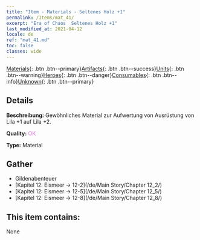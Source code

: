 ```yaml
---
title: "Item - Materials - Seltenes Holz +1"
permalink: /Items/mat_41/
excerpt: "Era of Chaos  Seltenes Holz +1"
last_modified_at: 2021-04-12
locale: de
ref: "mat_41.md"
toc: false
classes: wide
---
```

 [Materials](/de/Items/){: .btn .btn--primary}[Artifacts](/de/Items/Artifacts/){: .btn .btn--success}[Units](/de/Items/Units/){: .btn .btn--warning}[Heroes](/de/Items/Heroes/){: .btn .btn--danger}[Consumables](/de/Items/Consumables/){: .btn .btn--info}[Unknown](/de/Items/Unknown/){: .btn .btn--primary}

## Details
 **Beschreibung:** Gewöhnliches Material zur Aufwertung von Ausrüstung von Lila +1 auf Lila +2.

 **Quality:** <span style="color: #DA70D6">OK</span>

 **Type:** Material

## Gather

*    Gildenabenteuer 
*    [Kapitel 12: Eismeer -> 12-2](/de/Main Story/Chapter 12_2/) 
*    [Kapitel 12: Eismeer -> 12-5](/de/Main Story/Chapter 12_5/) 
*    [Kapitel 12: Eismeer -> 12-8](/de/Main Story/Chapter 12_8/) 

## This item contains:

  None

